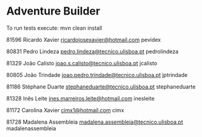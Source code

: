 ﻿# Adventure Builder

To run tests execute: mvn clean install

81596 Ricardo Xavier ricardojosexavier@hotmail.com pevidex 
 
80831 Pedro Lindeza pedro.lindeza@tecnico.ulisboa.pt pedrolindeza

81329 João Calisto joao.s.calisto@tecnico.ulisboa.pt jcalisto

80805 João Trindade joao.pedro.trindade@tecnico.ulisboa.pt jptrindade

81186 Stéphane Duarte stephaneduarte@tecnico.ulisboa.pt stephaneduarte

81328 Inês Leite ines.marreiros.leite@hotmail.com inesleite

81172 Carolina Xavier cimx1@hotmail.com cimx

81728 Madalena Assembleia madalena.assembleia@tecnico.ulisboa.pt madalenassembleia